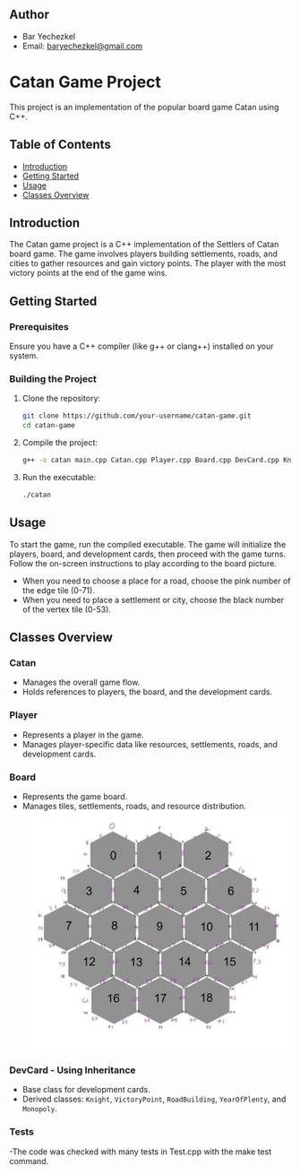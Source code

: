 ## Author
- Bar Yechezkel
- Email: baryechezkel@gmail.com

# Catan Game Project

This project is an implementation of the popular board game Catan using C++.

## Table of Contents

- [Introduction](#introduction)
- [Getting Started](#getting-started)
- [Usage](#usage)
- [Classes Overview](#classes-overview)

## Introduction

The Catan game project is a C++ implementation of the Settlers of Catan board game. The game involves players building settlements, roads, and cities to gather resources and gain victory points. The player with the most victory points at the end of the game wins.

## Getting Started

### Prerequisites

Ensure you have a C++ compiler (like g++ or clang++) installed on your system.

### Building the Project

1. Clone the repository:
    ```bash
    git clone https://github.com/your-username/catan-game.git
    cd catan-game
    ```

2. Compile the project:
    ```bash
    g++ -o catan main.cpp Catan.cpp Player.cpp Board.cpp DevCard.cpp Knight.cpp VictoryPoint.cpp RoadBuilding.cpp YearOfPlenty.cpp Monopoly.cpp
    ```

3. Run the executable:
    ```bash
    ./catan
    ```

## Usage

To start the game, run the compiled executable. The game will initialize the players, board, and development cards, then proceed with the game turns. Follow the on-screen instructions to play according to the board picture.

- When you need to choose a place for a road, choose the pink number of the edge tile (0-71).
- When you need to place a settlement or city, choose the black number of the vertex tile (0-53).


## Classes Overview

### Catan

- Manages the overall game flow.
- Holds references to players, the board, and the development cards.

### Player

- Represents a player in the game.
- Manages player-specific data like resources, settlements, roads, and development cards.

### Board

- Represents the game board.
- Manages tiles, settlements, roads, and resource distribution.
![board](catanBoard.jpg)


### DevCard - Using Inheritance

- Base class for development cards.
- Derived classes: `Knight`, `VictoryPoint`, `RoadBuilding`, `YearOfPlenty`, and `Monopoly`.

### Tests

-The code was checked with many tests in Test.cpp with the make test command.



 
